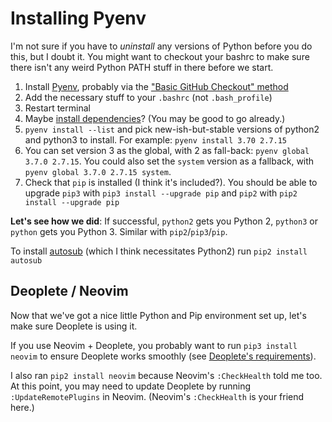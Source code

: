 # Installing Pyenv

I'm not sure if you have to _uninstall_ any versions of Python before you do this, but I doubt it. You might want to checkout your bashrc to make sure there isn't any weird Python PATH stuff in there before we start.

1. Install [Pyenv](https://github.com/pyenv/pyenv#installation), probably via the ["Basic GitHub Checkout" method](https://github.com/pyenv/pyenv#basic-github-checkout)
2. Add the necessary stuff to your `.bashrc` (not `.bash_profile`)
3. Restart terminal
4. Maybe [install dependencies](https://github.com/pyenv/pyenv/wiki#suggested-build-environment)? (You may be good to go already.)
5. `pyenv install --list` and pick new-ish-but-stable versions of  python2 and python3 to install. For example: `pyenv install 3.70 2.7.15`
6. You can set version 3 as the global, with 2 as fall-back: `pyenv global 3.7.0 2.7.15`. You could also set the `system` version as a fallback, with `pyenv global 3.7.0 2.7.15 system`.
7. Check that `pip` is installed (I think it's included?). You should be able to upgrade `pip3` with `pip3 install --upgrade pip` and `pip2` with `pip2 install --upgrade pip`

**Let's see how we did**: If successful, `python2` gets you Python 2, `python3` or `python` gets you Python 3. Similar with `pip2`/`pip3`/`pip`. 

To install [autosub](https://github.com/agermanidis/autosub) (which I think necessitates Python2) run `pip2 install autosub`

## Deoplete / Neovim

Now that we've got a nice little Python and Pip environment set up, let's make sure Deoplete is using it.

If you use Neovim + Deoplete, you probably want to run `pip3 install neovim` to ensure Deoplete works smoothly (see [Deoplete's requirements](https://github.com/Shougo/deoplete.nvim#requirements)). 

I also ran `pip2 install neovim` because Neovim's `:CheckHealth` told me too. At this point, you may need to update Deoplete by running `:UpdateRemotePlugins` in Neovim. (Neovim's `:CheckHealth` is your friend here.)
